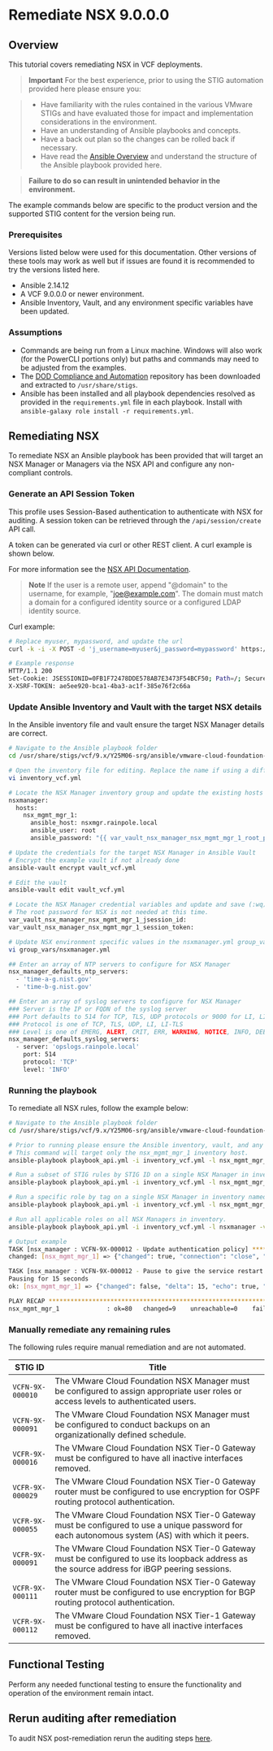 # Remediate NSX 9.0.0.0

## Overview
This tutorial covers remediating NSX in VCF deployments.  

> **Important** For the best experience, prior to using the STIG automation provided here please ensure you:  

> - Have familiarity with the rules contained in the various VMware STIGs and have evaluated those for impact and implementation considerations in the environment.  
> - Have an understanding of Ansible playbooks and concepts.
> - Have a back out plan so the changes can be rolled back if necessary.
> - Have read the [Ansible Overview](../../../../../tutorials/cloud-foundation-9x/ansible-playbook-overview.md) and understand the structure of the Ansible playbook provided here.

> **Failure to do so can result in unintended behavior in the environment.**  

The example commands below are specific to the product version and the supported STIG content for the version being run.

### Prerequisites
Versions listed below were used for this documentation. Other versions of these tools may work as well but if issues are found it is recommended to try the versions listed here.  

* Ansible 2.14.12
* A VCF 9.0.0.0 or newer environment.
* Ansible Inventory, Vault, and any environment specific variables have been updated.

### Assumptions
* Commands are being run from a Linux machine. Windows will also work (for the PowerCLI portions only) but paths and commands may need to be adjusted from the examples.
* The [DOD Compliance and Automation](https://github.com/vmware/dod-compliance-and-automation) repository has been downloaded and extracted to `/usr/share/stigs`.
* Ansible has been installed and all playbook dependencies resolved as provided in the `requirements.yml` file in each playbook. Install with `ansible-galaxy role install -r requirements.yml`.

## Remediating NSX
To remediate NSX an Ansible playbook has been provided that will target an NSX Manager or Managers via the NSX API and configure any non-compliant controls.  

### Generate an API Session Token
This profile uses Session-Based authentication to authenticate with NSX for auditing. A session token can be retrieved through the `/api/session/create` API call. 

A token can be generated via curl or other REST client. A curl example is shown below.

For more information see the [NSX API Documentation](https://developer.vmware.com/apis/1733/).

> **Note** If the user is a remote user, append "@domain" to the username, for example, "joe@example.com". The domain must match a domain for a configured identity source or a configured LDAP identity source.  

Curl example:

```bash
# Replace myuser, mypassword, and update the url
curl -k -i -X POST -d 'j_username=myuser&j_password=mypassword' https://nsxmgr.rainpole.local/api/session/create

# Example response
HTTP/1.1 200
Set-Cookie: JSESSIONID=0FB1F72478DDE578AB7E3473F54BCF50; Path=/; Secure; HttpOnly
X-XSRF-TOKEN: ae5ee920-bca1-4ba3-ac1f-385e76f2c66a
```

### Update Ansible Inventory and Vault with the target NSX details
In the Ansible inventory file and vault ensure the target NSX Manager details are correct.

```bash
# Navigate to the Ansible playbook folder
cd /usr/share/stigs/vcf/9.x/Y25M06-srg/ansible/vmware-cloud-foundation-stig-ansible-hardening/

# Open the inventory file for editing. Replace the name if using a different inventory file for the environment.
vi inventory_vcf.yml

# Locate the NSX Manager inventory group and update the existing hosts and add additional hosts as needed.
nsxmanager:
  hosts:
    nsx_mgmt_mgr_1:
      ansible_host: nsxmgr.rainpole.local
      ansible_user: root
      ansible_password: "{{ var_vault_nsx_manager_nsx_mgmt_mgr_1_root_password }}"

# Update the credentials for the target NSX Manager in Ansible Vault
# Encrypt the example vault if not already done
ansible-vault encrypt vault_vcf.yml

# Edit the vault
ansible-vault edit vault_vcf.yml

# Locate the NSX Manager credential variables and update and save (:wq)
# The root password for NSX is not needed at this time.
var_vault_nsx_manager_nsx_mgmt_mgr_1_jsession_id:
var_vault_nsx_manager_nsx_mgmt_mgr_1_session_token:

# Update NSX environment specific values in the nsxmanager.yml group_vars file or via an alternatively provided vars files that is specified at the command line
vi group_vars/nsxmanager.yml

## Enter an array of NTP servers to configure for NSX Manager
nsx_manager_defaults_ntp_servers:
  - 'time-a-g.nist.gov'
  - 'time-b-g.nist.gov'

## Enter an array of syslog servers to configure for NSX Manager
### Server is the IP or FQDN of the syslog server
### Port defaults to 514 for TCP, TLS, UDP protocols or 9000 for LI, LI-TLS protocols
### Protocol is one of TCP, TLS, UDP, LI, LI-TLS
### Level is one of EMERG, ALERT, CRIT, ERR, WARNING, NOTICE, INFO, DEBUG
nsx_manager_defaults_syslog_servers:
  - server: 'opslogs.rainpole.local'
    port: 514
    protocol: 'TCP'
    level: 'INFO'
```

### Running the playbook
To remediate all NSX rules, follow the example below:

```bash
# Navigate to the Ansible playbook folder
cd /usr/share/stigs/vcf/9.x/Y25M06-srg/ansible/vmware-cloud-foundation-stig-ansible-hardening/

# Prior to running please ensure the Ansible inventory, vault, and any environment specific variables are updated.  Enter the vault password when prompted.
# This command will target only the nsx_mgmt_mgr_1 inventory host.
ansible-playbook playbook_api.yml -i inventory_vcf.yml -l nsx_mgmt_mgr_1 -v --ask-vault-pass -e @vault_vcf.yml

# Run a subset of STIG rules by STIG ID on a single NSX Manager in inventory named nsx_mgmt_mgr_1.
ansible-playbook playbook_api.yml -i inventory_vcf.yml -l nsx_mgmt_mgr_1 -v --ask-vault-pass -e @vault_vcf.yml --tags VCFN-9X-000007

# Run a specific role by tag on a single NSX Manager in inventory named nsx_mgmt_mgr_1.
ansible-playbook playbook_api.yml -i inventory_vcf.yml -l nsx_mgmt_mgr_1 -v --ask-vault-pass -e @vault_vcf.yml --tags nsx-manager

# Run all applicable roles on all NSX Managers in inventory.
ansible-playbook playbook_api.yml -i inventory_vcf.yml -l nsxmanager -v --ask-vault-pass -e @vault_vcf.yml

# Output example
TASK [nsx_manager : VCFN-9X-000012 - Update authentication policy] ************************************************************************************************************************************************************
changed: [nsx_mgmt_mgr_1] => {"changed": true, "connection": "close", "content_length": "602", "content_security_policy": "frame-src 'self' https://*.vmware-aws.com/ https://*.vmware.com https://*.broadcom.com blob:; frame-ancestors 'self' https://*.vmware-aws.com/ https://*.vmware.com https://*.broadcom.com", "content_type": "application/json", "cookies": {}, "cookies_string": "", "date": "Wed, 14 May 2025 21:31:48 GMT", "elapsed": 11, "json": {"_retry_prompt": 3, "_schema": "AuthenticationPolicyProperties", "_self": {"href": "/node/aaa/auth-policy", "rel": "self"}, "api_failed_auth_lockout_period": 900, "api_failed_auth_reset_period": 900, "api_max_auth_failures": 3, "cli_failed_auth_lockout_period": 900, "cli_max_auth_failures": 3, "digits": -1, "hash_algorithm": "sha512", "lower_chars": -1, "max_repeats": 0, "max_sequence": 0, "maximum_password_length": 128, "minimum_password_length": 12, "minimum_unique_chars": 0, "password_remembrance": 0, "special_chars": -1, "upper_chars": -1}, "msg": "OK (602 bytes)", "redirected": false, "server": "envoy", "status": 202, "strict_transport_security": "max-age=31536000; includeSubDomains", "url": "https://nsxmgr.rainpole.local/api/v1/node/aaa/auth-policy", "vmw_task_id": "71141642-fd95-8e7e-1c50-e167d8d6ffd8_70793f91-74fc-4ec4-bee2-2cb0d59bb136", "x_content_type_options": "nosniff", "x_envoy_upstream_service_time": "10986", "x_frame_options": "SAMEORIGIN", "x_xss_protection": "1;mode=block"}

TASK [nsx_manager : VCFN-9X-000012 - Pause to give the service restart a chance to happen when changes are made to auth policy] ***********************************************************************************************
Pausing for 15 seconds
ok: [nsx_mgmt_mgr_1] => {"changed": false, "delta": 15, "echo": true, "rc": 0, "start": "2025-05-14 21:31:48.240723", "stderr": "", "stdout": "Paused for 15.0 seconds", "stop": "2025-05-14 21:32:03.241036", "user_input": ""}

PLAY RECAP ********************************************************************************************************************************************************************************************************************
nsx_mgmt_mgr_1             : ok=80   changed=9    unreachable=0    failed=0    skipped=65   rescued=0    ignored=0
```

### Manually remediate any remaining rules
The following rules require manual remediation and are not automated.  

| STIG ID              | Title                                                                                                                                   |
|----------------------|-----------------------------------------------------------------------------------------------------------------------------------------|
| `VCFN-9X-000010`     |The VMware Cloud Foundation NSX Manager must be configured to assign appropriate user roles or access levels to authenticated users.     |
| `VCFN-9X-000091`     |The VMware Cloud Foundation NSX Manager must be configured to conduct backups on an organizationally defined schedule.                   |
| `VCFR-9X-000016`     |The VMware Cloud Foundation NSX Tier-0 Gateway must be configured to have all inactive interfaces removed.                               |
| `VCFR-9X-000029`     |The VMware Cloud Foundation NSX Tier-0 Gateway router must be configured to use encryption for OSPF routing protocol authentication.     |
| `VCFR-9X-000055`     |The VMware Cloud Foundation NSX Tier-0 Gateway must be configured to use a unique password for each autonomous system (AS) with which it peers.|
| `VCFR-9X-000091`     |The VMware Cloud Foundation NSX Tier-0 Gateway must be configured to use its loopback address as the source address for iBGP peering sessions.|
| `VCFR-9X-000111`     |The VMware Cloud Foundation NSX Tier-0 Gateway router must be configured to use encryption for BGP routing protocol authentication.      |
| `VCFR-9X-000112`     |The VMware Cloud Foundation NSX Tier-1 Gateway must be configured to have all inactive interfaces removed.                               |

## Functional Testing
Perform any needed functional testing to ensure the functionality and operation of the environment remain intact.

## Rerun auditing after remediation
To audit NSX post-remediation rerun the auditing steps [here](../../../../../tutorials/cloud-foundation-9x/product/nsx/audit9-nsx/audit9-nsx.md).
